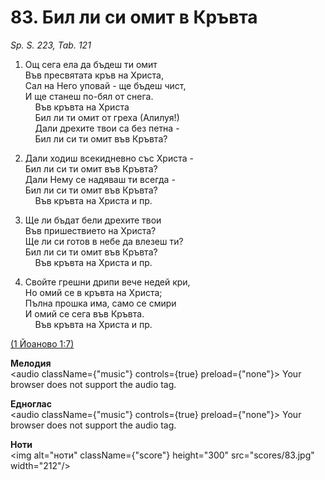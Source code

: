 # 83. Бил ли си омит в Кръвта  

*Sp. S. 223, Tab. 121*  

1. Ощ сега ела да бъдеш ти омит  
Във пресвятата кръв на Христа,  
Сал на Него уповай - ще бъдеш чист,  
И ще станеш по-бял от снега.  
    Във кръвта на Христа  
    Бил ли ти омит от греха (Алилуя!)  
    Дали дрехите твои са без петна -  
    Бил ли си ти омит във Кръвта?  

2. Дали ходиш всекидневно със Христа -  
Бил ли си ти омит във Кръвта?  
Дали Нему се надяваш ти всегда -  
Бил ли си ти омит във Кръвта?  
    Във кръвта на Христа и пр.  

3. Ще ли бъдат бели дрехите твои  
Във пришествието на Христа?  
Ще ли си готов в небе да влезеш ти?  
Бил ли си ти омит във Кръвта?  
    Във кръвта на Христа и пр.  

4. Свойте грешни дрипи вече недей кри,  
Но омий се в кръвта на Христа;  
Пълна прошка има, само се смири  
И омий се сега във Кръвта.  
    Във кръвта на Христа и пр.  

[(1 Йоаново 1:7)](http://biblia.bg/index.php?k=48&g=1&s=7)  

__Мелодия__  
<audio className={"music"} controls={true} preload={"none"}><source src="mp3/83.mp3" type="audio/mpeg"/>
Your browser does not support the audio tag.
</audio>  

__Едноглас__  
<audio className={"music"} controls={true} preload={"none"}><source src="transp/83.mp3" type="audio/mpeg"/>
Your browser does not support the audio tag.
</audio>  

__Ноти__  
<img alt="ноти" className={"score"} height="300" src="scores/83.jpg" width="212"/>
